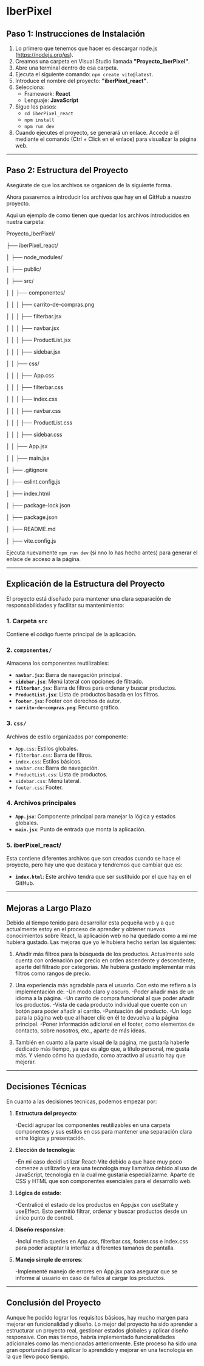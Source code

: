 # IberPixel 

## Paso 1: Instrucciones de Instalación

1. Lo primero que tenemos que hacer es descargar node.js (https://nodejs.org/es).
2. Creamos una carpeta en Visual Studio llamada **"Proyecto_IberPixel"**.
3. Abre una terminal dentro de esa carpeta.
4. Ejecuta el siguiente comando: `npm create vite@latest`.
5. Introduce el nombre del proyecto: **"iberPixel_react"**.
6. Selecciona:
   - Framework: **React**
   - Lenguaje: **JavaScript**
7. Sigue los pasos:
   - `cd iberPixel_react`
   - `npm install`
   - `npm run dev`
8. Cuando ejecutes el proyecto, se generará un enlace. Accede a él mediante el comando (Ctrl + Click en el enlace) para visualizar la página web.


---

## Paso 2: Estructura del Proyecto

Asegúrate de que los archivos se organicen de la siguiente forma.

Ahora pasaremos a introducir los archivos que hay en el GitHub a nuestro proyecto.

Aqui un ejemplo de como tienen que quedar los archivos introducidos en nuetra carpeta:


Proyecto_IberPixel/

├── iberPixel_react/

│   ├── node_modules/

│   ├── public/

│   ├── src/

│   │   ├── componentes/

│   │   │   ├── carrito-de-compras.png

│   │   │   ├── filterbar.jsx

│   │   │   ├── navbar.jsx

│   │   │   ├── ProductList.jsx

│   │   │   ├── sidebar.jsx

│   │   ├── css/

│   │   │   ├── App.css

│   │   │   ├── filterbar.css

│   │   │   ├── index.css

│   │   │   ├── navbar.css

│   │   │   ├── ProductList.css

│   │   │   ├── sidebar.css

│   │   ├── App.jsx

│   │   ├── main.jsx

│   ├── .gitignore

│   ├── eslint.config.js

│   ├── index.html

│   ├── package-lock.json

│   ├── package.json

│   ├── README.md

│   ├── vite.config.js


Ejecuta nuevamente `npm run dev` (si nno lo has hecho antes) para generar el enlace de acceso a la página.

---

## Explicación de la Estructura del Proyecto

El proyecto está diseñado para mantener una clara separación de responsabilidades y facilitar su mantenimiento:

### 1. **Carpeta `src`**
Contiene el código fuente principal de la aplicación.

### 2. **`componentes/`**
Almacena los componentes reutilizables:
- **`navbar.jsx`**: Barra de navegación principal.
- **`sidebar.jsx`**: Menú lateral con opciones de filtrado.
- **`filterbar.jsx`**: Barra de filtros para ordenar y buscar productos.
- **`ProductList.jsx`**: Lista de productos basada en los filtros.
- **`footer.jsx`**: Footer con derechos de autor.
- **`carrito-de-compras.png`**: Recurso gráfico.

### 3. **`css/`**
Archivos de estilo organizados por componente:
- `App.css`: Estilos globales.
- `filterbar.css`: Barra de filtros.
- `index.css`: Estilos básicos.
- `navbar.css`: Barra de navegación.
- `ProductList.css`: Lista de productos.
- `sidebar.css`: Menú lateral.
- `footer.css`: Footer.

### 4. **Archivos principales**
- **`App.jsx`**: Componente principal para manejar la lógica y estados globales.
- **`main.jsx`**: Punto de entrada que monta la aplicación.

### 5. **iberPixel_react/**

   Esta contiene diferentes archivos que son creados cuando se hace el proyecto, pero hay uno que destaca y tendremos que cambiar que es:

   - **`index.html`**: Este archivo tendra que ser sustituido por el que hay en el GitHub.
     
---


## Mejoras a Largo Plazo

   Debido al tiempo tenido para desarrollar esta pequeña web y a que actualmente estoy en el proceso de aprender y obtener nuevos conocimientos sobre React, la aplicación web no ha quedado como a mí me hubiera gustado.
Las mejoras que yo le hubiera hecho serían las siguientes:

   1. Añadir más filtros para la búsqueda de los productos. Actualmente solo cuenta con ordenación por precio en orden ascendente y descendente, aparte del filtrado por categorías. Me hubiera gustado implementar más filtros como rangos de precio.
   2. Una experiencia más agradable para el usuario. Con esto me refiero a la implementación de:
      -Un modo claro y oscuro.
      -Poder añadir más de un idioma a la página.
      -Un carrito de compra funcional al que poder añadir los productos.
      -Vista de cada producto individual que cuente con un botón para poder añadir al carrito.
      -Puntuación del producto.
      -Un logo para la página web que al hacer clic en él te devuelva a la página principal.
      -Poner información adicional en el footer, como elementos de contacto, sobre nosotros, etc., aparte de más ideas.
      
   3. También en cuanto a la parte visual de la página, me gustaría haberle dedicado más tiempo, ya que es algo que, a título personal, me gusta más. Y viendo cómo ha quedado, como atractivo al usuario hay que mejorar.


---


## Decisiones Técnicas


En cuanto a las decisiones tecnicas, podemos empezar por:

1. **Estructura del proyecto**:

   -Decidí agrupar los componentes reutilizables en una carpeta componentes y sus estilos en css para mantener       una separación clara entre lógica y presentación.

2. **Elección de tecnología**:

   -En mi caso decidi utilizar React-Vite debido a que hace muy poco comenze a utilizarlo y era una tecnologia muy llamativa debido al uso de JavaScript, tecnologia en la cual me gustaria especializarme. Aparte de CSS y HTML que son componentes esenciales para el desarrollo web.
   
3. **Lógica de estado**:

   -Centralicé el estado de los productos en App.jsx con useState y useEffect. Esto permitió filtrar, ordenar y buscar productos desde un único punto de control.

4. **Diseño responsive**:

   -Incluí media queries en App.css, filterbar.css, footer.css e index.css para poder adaptar la interfaz a diferentes tamaños de pantalla.

5. **Manejo simple de errores**:

   -Implementé manejo de errores en App.jsx para asegurar que se informe al usuario en caso de fallos al cargar los productos.


---


## Conclusión del Proyecto

Aunque he podido lograr los requisitos básicos, hay mucho margen para mejorar en funcionalidad y diseño. Lo mejor del proyecto ha sido aprender a estructurar un proyecto real, gestionar estados globales y aplicar diseño responsive. Con más tiempo, habría implementado funcionalidades adicionales como las mencionadas anteriormente. Este proceso ha sido una gran oportunidad para aplicar lo aprendido y mejorar en una tecnologia en la que llevo poco tiempo.







   
